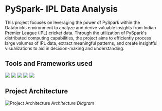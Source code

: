 # PySpark- IPL Data Analysis
This project focuses on leveraging the power of PySpark within the Databricks environment to analyze and derive valuable insights from Indian Premier League (IPL) cricket data. Through the utilization of PySpark's distributed computing capabilities, the project aims to efficiently process large volumes of IPL data, extract meaningful patterns, and create insightful visualizations to aid in decision-making and understanding.

## Tools and Frameworks used
![](https://i.postimg.cc/1XsBYLKN/pngwing-com-3.png) 
![](https://i.postimg.cc/L6B5pG38/pngwing-com-2-2.png) 
![](https://i.postimg.cc/ydYXmF6F/pngwing-com-1-1.png)
![](https://i.postimg.cc/gJ6pzt1J/spark-sql-logo.png)
![](https://i.postimg.cc/NfDyTLPc/download.jpg)

## Project Architecture
![Project Architecture](https://i.postimg.cc/QNcSpRwh/Spark-IPL-Data-Analysis-Project-Architecture.jpg)
*Architecture Diagram*
